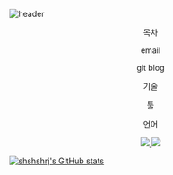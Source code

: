 ![header](https://capsule-render.vercel.app/api?type=wave&color=auto&height=300&section=header&text=Welcome!&fontSize=90&animation=fadeIn&fontAlignY=38&desc=My%20GitHub%20profile&descAlignY=51&descAlign=62)
<p align='center'> 목차 </p>
<p align='center'> email </p>
<p align='center'> git blog </p>
<p align='center'> 기술 </p>
<p align='center'> 툴 </p>
<p align='center'> 언어 </p>
<p align='center'>
  <a href="https://github.com/kyechan99/capsule-render/labels/Idea">
    <img src="https://img.shields.io/badge/IDEA%20ISSUE%20-%23F7DF1E.svg?&style=for-the-badge&&logoColor=white"/>
  </a>
  <a href="#demo">
    <img src="https://img.shields.io/badge/DEMO%20-%234FC08D.svg?&style=for-the-badge&&logoColor=white"/>
  </a>
</p>


[![shshshrj's GitHub stats](https://github-readme-stats.vercel.app/api?username=shshshrj)](https://github.com/anuraghazra/github-readme-stats)

